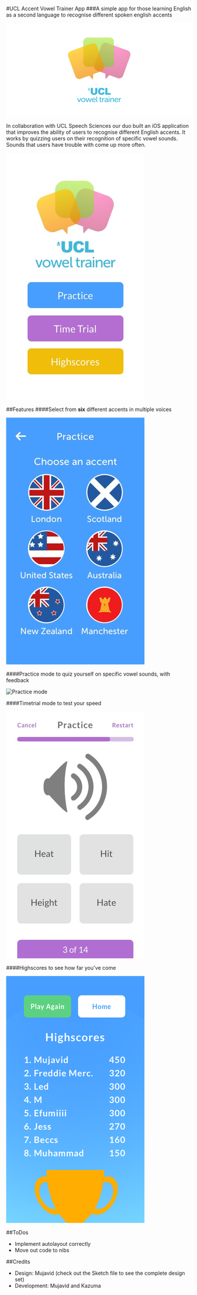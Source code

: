 #UCL Accent Vowel Trainer App
###A simple app for those learning English as a second language to recognise different spoken english accents

<img src="images/LogoLarge.png" alt="Logo for the game"/>

In collaboration with UCL Speech Sciences our duo built an iOS application that improves the ability of users to recognise different English accents. It works by quizzing users on their recognition of specific vowel sounds. Sounds that users have trouble with come up more often.

<img src="images/Home_0.jpg" alt="The App Home-screen" style="margin: 0 auto;"/>

##Features
####Select from **six** different accents in multiple voices

<img src="images/Practice_0.jpg" alt="Quiz options"/>


####Practice mode to quiz yourself on specific vowel sounds, with feedback

<img src="images/Test_0.jpg" alt="Practice mode"/>


####Timetrial mode to test your speed

<img src="images/tt_Test_0.jpg" alt="Time trial mode"/>


####Highscores to see how far you've come

<img src="images/Completion Copy.png" alt="Highscores"/>

##ToDos
* Implement autolayout correctly
* Move out code to nibs


##Credits
* Design: Mujavid (check out the Sketch file to see the complete design set)
* Development: Mujavid and Kazuma
